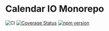 # Calendar IO Monorepo

![CI](https://github.com/calendar-io/calendar-io/workflows/Continuous%20integration%20(CI)/badge.svg)
[![Coverage Status](https://coveralls.io/repos/github/calendar-io/calendar-io/badge.svg?branch=master)](https://coveralls.io/github/calendar-io/calendar-io?branch=master)
[![npm version](https://badge.fury.io/js/calendar-io.svg)](http://badge.fury.io/js/calendar-io)
